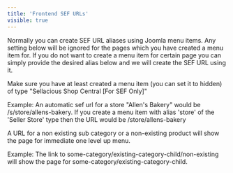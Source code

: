 ```yaml
---
title: 'Frontend SEF URLs'
visible: true
---
```


Normally you can create SEF URL aliases using Joomla menu items. Any setting below will be ignored for the pages which you have created a menu item for. 
If you do not want to create a menu item for certain page you can simply provide the desired alias below and we will create the SEF URL using it.

Make sure you have at least created a menu item (you can set it to hidden) of type "Sellacious Shop Central [For SEF Only]"

Example: An automatic sef url for a store "Allen's Bakery" would be /s/store/allens-bakery. If you create a menu item with alias 'store' of the 'Seller Store' type then the URL would be /store/allens-bakery

A URL for a non existing sub category or a non-existing product will show the page for immediate one level up menu. 

Example: The link to some-category/existing-category-child/non-existing will show the page for some-category/existing-category-child.
